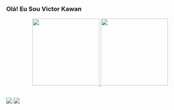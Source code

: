 ### Olá! Eu Sou Victor Kawan 

<div align="center">
  <a href="https://github.com/Nawak15">
  <img height="180em" src="https://github-readme-stats.vercel.app/api?username=Nawak15&show_icons=true&theme=github_dark&include_all_commits=true&count_private=true"/>
  <img height="180em" src="https://github-readme-stats.vercel.app/api/top-langs/?username=Nawak15&layout=compact&langs_count=7&theme=github_dark"/>
</div>
  
  ##
  
 <div> 
  <a href = "mailto:vitorkawan15@gmail.com"><img src="https://img.shields.io/badge/-Gmail-%23333?style=for-the-badge&logo=gmail&logoColor=white" target="_blank"></a>
  <a href="https://www.linkedin.com/in/victor-kawan/" target="_blank"><img src="https://img.shields.io/badge/-LinkedIn-%230077B5?style=for-the-badge&logo=linkedin&logoColor=white" target="_blank"></a> 
</div>
